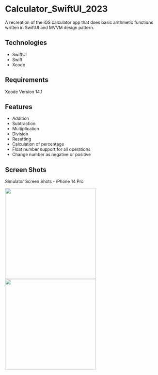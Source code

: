 # Calculator_SwiftUI_2023

A recreation of the iOS calculator app that does basic arithmetic functions written in SwiftUI and MVVM design pattern.

## Technologies
- SwiftUI
- Swift
- Xcode

## Requirements
Xcode Version 14.1 

## Features
- Addition
- Subtraction
- Multiplication
- Division
- Resetting
- Calculation of percentage
- Float number support for all operations
- Change number as negative or positive

## Screen Shots

Simulator Screen Shots - iPhone 14 Pro 

<img src="https://user-images.githubusercontent.com/85345494/226019285-cc74c44d-248a-4253-9663-1af68d8068bf.png" width="300">   <img src="https://user-images.githubusercontent.com/85345494/226020617-3662bdd2-27e4-44c6-96e6-ff93169fa5c1.png" width="300">



